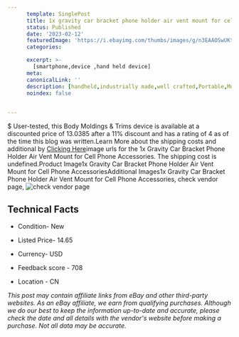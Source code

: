 ```yaml
---
      template: SinglePost
      title: 1x gravity car bracket phone holder air vent mount for cell phone accessories
      status: Published
      date: '2023-02-12'
      featuredImage: 'https://i.ebayimg.com/thumbs/images/g/n3EAAOSwUKtirBPs/s-l225.jpg'
      categories: 

      excerpt: >-
        [smartphone,device ,hand held device]
      meta:
      canonicalLink: ''
      description: [handheld,industrially made,well crafted,Portable,Mobile,Compact,Convenient,Lightweight,Maneuverable,Man-portable,Miniature,Carriable,Hand-held,Light,Holdable,Transportable,Mobile device,Pocket-sized,On-the-go,Wireless,Cordless,Compact size,Convenient size, smartphone,device ,hand held device]
      noindex: false

        
---
```

$
    User-tested, this Body Moldings & Trims device is available at a discounted price of 13.0385 after a 11% discount and has a rating of 4 as of the time this blog was written.Learn More about the shipping costs and additional by [Clicking Here](https://www.ebay.com/itm/225033749874?fits=Make%3AMercury&hash=item34650e8572%3Ag%3An3EAAOSwUKtirBPs&mkevt=1&mkcid=1&mkrid=711-53200-19255-0&campid=%253CePNCampaignId%253E&customid=%253CreferenceId%253E&toolid=10049)image urls for the 1x Gravity Car Bracket Phone Holder Air Vent Mount for Cell Phone Accessories. The shipping cost is undefined.Product Image1x Gravity Car Bracket Phone Holder Air Vent Mount for Cell Phone AccessoriesAdditional Images1x Gravity Car Bracket Phone Holder Air Vent Mount for Cell Phone Accessories, check vendor page, ![check vendor page](https://origin-galleryplus.ebayimg.com/ws/web/225033749874_2_0_1/225x225.jpg,https://origin-galleryplus.ebayimg.com/ws/web/225033749874_3_0_1/225x225.jpg,https://origin-galleryplus.ebayimg.com/ws/web/225033749874_4_0_1/225x225.jpg,https://origin-galleryplus.ebayimg.com/ws/web/225033749874_5_0_1/225x225.jpg,https://origin-galleryplus.ebayimg.com/ws/web/225033749874_6_0_1/225x225.jpg,https://origin-galleryplus.ebayimg.com/ws/web/225033749874_7_0_1/225x225.jpg,https://origin-galleryplus.ebayimg.com/ws/web/225033749874_8_0_1/225x225.jpg,https://origin-galleryplus.ebayimg.com/ws/web/225033749874_9_0_1/225x225.jpg,https://origin-galleryplus.ebayimg.com/ws/web/225033749874_10_0_1/225x225.jpg,https://origin-galleryplus.ebayimg.com/ws/web/225033749874_11_0_1/225x225.jpg,https://origin-galleryplus.ebayimg.com/ws/web/225033749874_12_0_1/225x225.jpg)
    
    

 ## Technical Facts 



     
      

 - Condition- New 


      

 - Listed Price- 14.65 


      

 - Currency- USD 


      

 - Feedback score - 708 


      

 - Location - CN 


      
      

 *_This post may contain affiliate links from eBay and other third-party websites. As an eBay affiliate, we earn from qualifying purchases. Although we do our best to keep the information up-to-date and accurate, please check the date and all details with the vendor's website before making a purchase. Not all data may be accurate._*



    
    
    
    
    